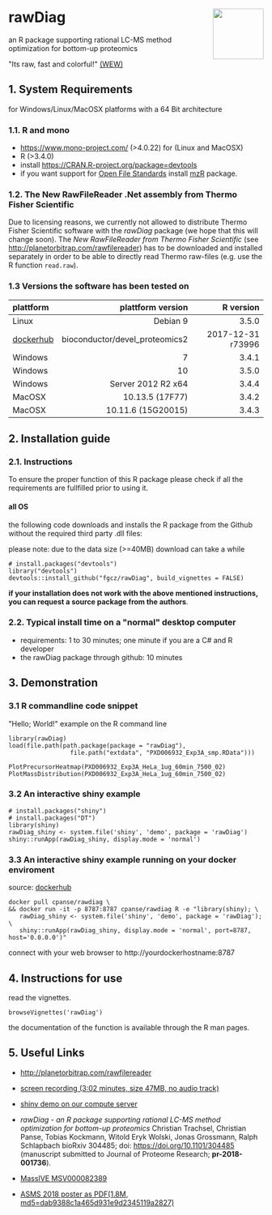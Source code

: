 # rawDiag <img src="https://user-images.githubusercontent.com/12233339/39515832-84b561ea-4dfb-11e8-9411-276bc6fb71d6.png" align="right" width="100px" />

an R package supporting rational LC-MS method optimization for bottom-up proteomics

"Its raw, fast and colorful!" [(WEW)](https://github.com/wolski)

## 1. System Requirements  
for Windows/Linux/MacOSX platforms with a 64 Bit architecture


### 1.1. R and mono

- https://www.mono-project.com/ (>4.0.22) for (Linux and MacOSX)
- R (>3.4.0)
- install https://CRAN.R-project.org/package=devtools
- if you want support for [Open File Standards](http://www.psidev.info/) install [mzR](http://bioconductor.org/packages/mzR/) package. 

### 1.2. The New RawFileReader .Net assembly from Thermo Fisher Scientific

Due to licensing reasons, we currently not allowed to distribute Thermo Fisher Scientific software with the *rawDiag* package (we hope that this will change soon).
The *New RawFileReader from Thermo Fisher Scientific* (see http://planetorbitrap.com/rawfilereader)
has to be downloaded and installed separately in order to be able to directly read Thermo raw-files (e.g. use the R function `read.raw`).


### 1.3 Versions the software has been tested on

|plattform|plattform version|R version|
| :------- |---------------:| -------:|
|Linux     | Debian 9 | 3.5.0 |
|[dockerhub](https://hub.docker.com/r/cpanse/rawdiag) | bioconductor/devel_proteomics2| 2017-12-31 r73996 |
|Windows   | 7 | 3.4.1 |
|Windows   | 10 | 3.5.0 |
|Windows   | Server 2012 R2 x64 | 3.4.4|
|MacOSX    | 10.13.5 (17F77)|3.4.2|
|MacOSX    | 10.11.6 (15G20015)|3.4.3 |

## 2. Installation guide

### 2.1. Instructions
To ensure the proper function of this R package please check if all the requirements are fullfilled prior to using it.

#### all OS

the following code downloads and installs the R package from the Github without the required third party .dll files:

please note: due to the data size (>=40MB) download can take a while
```{r}
# install.packages("devtools")
library("devtools")
devtools::install_github("fgcz/rawDiag", build_vignettes = FALSE)
```

**if your installation does not work with the above mentioned instructions, you can request a source package from the authors**.

### 2.2. Typical install time on a "normal" desktop computer

* requirements: 1 to 30 minutes; one minute if you are a C# and R developer
* the rawDiag package through github: 10 minutes 

## 3. Demonstration

### 3.1 R commandline code snippet

"Hello; World!" example on the R command line

```{r}
library(rawDiag)
load(file.path(path.package(package = "rawDiag"),
                 file.path("extdata", "PXD006932_Exp3A_smp.RData")))
                 
PlotPrecursorHeatmap(PXD006932_Exp3A_HeLa_1ug_60min_7500_02)
PlotMassDistribution(PXD006932_Exp3A_HeLa_1ug_60min_7500_02)
```

### 3.2 An interactive shiny example

```{r}
# install.packages("shiny")
# install.packages("DT")
library(shiny)
rawDiag_shiny <- system.file('shiny', 'demo', package = 'rawDiag')
shiny::runApp(rawDiag_shiny, display.mode = 'normal')
```

### 3.3 An interactive shiny example running on your docker enviroment

source: [dockerhub](https://hub.docker.com/r/cpanse/rawdiag/)

```
docker pull cpanse/rawdiag \
&& docker run -it -p 8787:8787 cpanse/rawdiag R -e "library(shiny); \
   rawDiag_shiny <- system.file('shiny', 'demo', package = 'rawDiag'); \
   shiny::runApp(rawDiag_shiny, display.mode = 'normal', port=8787, host='0.0.0.0')"
```

connect with your web browser to http://yourdockerhostname:8787

## 4. Instructions for use

read the vignettes.

```{r}
browseVignettes('rawDiag')
```

the documentation of the function is available through the R man pages.

## 5. Useful Links
- http://planetorbitrap.com/rawfilereader
- [screen recording (3:02 minutes, size 47MB, no audio track)](http://fgcz-ms.uzh.ch/~cpanse/PAPERS/pr-2018-001736.mov)
- [shiny demo on our compute server](http://fgcz-ms-shiny.uzh.ch:8080/rawDiag-demo/)
- *rawDiag - an R package supporting rational LC-MS method optimization for bottom-up proteomics*
Christian Trachsel, Christian Panse, Tobias Kockmann, Witold Eryk Wolski, Jonas Grossmann, Ralph Schlapbach
bioRxiv 304485; doi: https://doi.org/10.1101/304485
(manuscript submitted to Journal of Proteome Research; **pr-2018-001736**).

- [MassIVE MSV000082389](https://massive.ucsd.edu/ProteoSAFe/dataset.jsp?task=b231e78d674345798ebe50e46a9a3a93)

- [ASMS 2018 poster as PDF(1.8M, md5=dab9388c1a465d931e9d2345119a2827)](http://fgcz-ms.uzh.ch/~cpanse/ASMS2018_ID291250.pdf)
